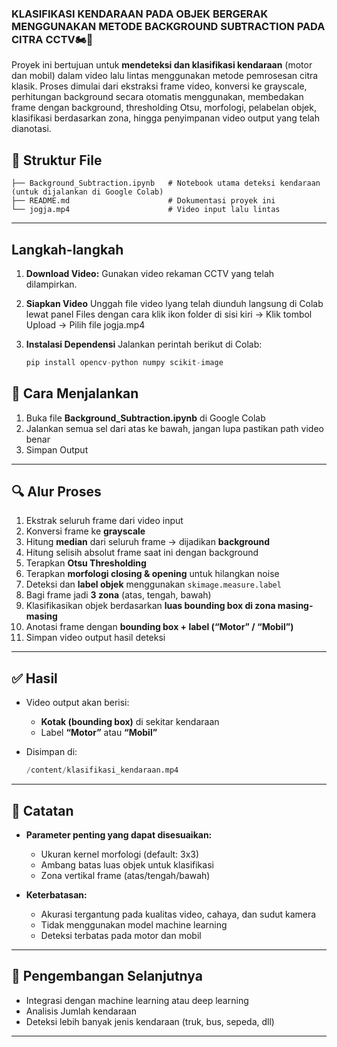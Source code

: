 ### KLASIFIKASI KENDARAAN PADA OBJEK BERGERAK MENGGUNAKAN METODE BACKGROUND SUBTRACTION PADA CITRA CCTV🏍️🚗

Proyek ini bertujuan untuk **mendeteksi dan klasifikasi kendaraan** (motor dan mobil) dalam video lalu lintas menggunakan metode pemrosesan citra klasik. Proses dimulai dari ekstraksi frame video, konversi ke grayscale, perhitungan background secara otomatis menggunakan, membedakan frame dengan background, thresholding Otsu, morfologi, pelabelan objek, klasifikasi berdasarkan zona, hingga penyimpanan video output yang telah dianotasi.


## 📁 Struktur File

```
├── Background_Subtraction.ipynb   # Notebook utama deteksi kendaraan (untuk dijalankan di Google Colab)
├── README.md                      # Dokumentasi proyek ini
└── jogja.mp4                      # Video input lalu lintas
```

---

## Langkah-langkah

1. **Download Video:**
   Gunakan video rekaman CCTV yang telah dilampirkan. 
   
2. **Siapkan Video**
   Unggah file video lyang telah diunduh langsung di Colab lewat panel Files dengan cara klik ikon folder di sisi kiri → Klik tombol Upload → Pilih file jogja.mp4

3. **Instalasi Dependensi**
   Jalankan perintah berikut di Colab:

	```python
	pip install opencv-python numpy scikit-image
	```


## 🧪 Cara Menjalankan

1. Buka file **Background_Subtraction.ipynb** di Google Colab
2. Jalankan semua sel dari atas ke bawah, jangan lupa pastikan path video benar
3. Simpan Output
---

## 🔍 Alur Proses

1. Ekstrak seluruh frame dari video input
2. Konversi frame ke **grayscale**
3. Hitung **median** dari seluruh frame → dijadikan **background**
4. Hitung selisih absolut frame saat ini dengan background
5. Terapkan **Otsu Thresholding**
6. Terapkan **morfologi closing & opening** untuk hilangkan noise
7. Deteksi dan **label objek** menggunakan `skimage.measure.label`
8. Bagi frame jadi **3 zona** (atas, tengah, bawah)
9. Klasifikasikan objek berdasarkan **luas bounding box di zona masing-masing**
10. Anotasi frame dengan **bounding box + label (“Motor” / “Mobil”)**
11. Simpan video output hasil deteksi

---

## ✅ Hasil

* Video output akan berisi:

  * **Kotak (bounding box)** di sekitar kendaraan
  * Label **“Motor”** atau **“Mobil”**
* Disimpan di:

  ```python
  /content/klasifikasi_kendaraan.mp4
  ```

---

## 📌 Catatan

* **Parameter penting yang dapat disesuaikan:**

  * Ukuran kernel morfologi (default: 3x3)
  * Ambang batas luas objek untuk klasifikasi
  * Zona vertikal frame (atas/tengah/bawah)

* **Keterbatasan:**

  * Akurasi tergantung pada kualitas video, cahaya, dan sudut kamera
  * Tidak menggunakan model machine learning
  * Deteksi terbatas pada motor dan mobil

---

## 🔄 Pengembangan Selanjutnya

* Integrasi dengan machine learning atau deep learning
* Analisis Jumlah kendaraan
* Deteksi lebih banyak jenis kendaraan (truk, bus, sepeda, dll)

---

